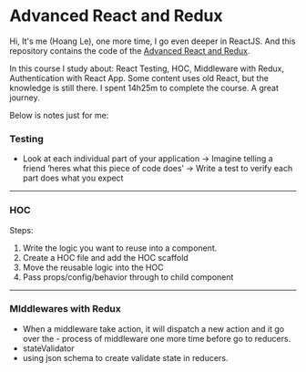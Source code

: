 # Advanced React and Redux

Hi, It's me (Hoang Le), one more time, I go even deeper in ReactJS. And this repository contains the code of the [Advanced React and Redux](https://www.udemy.com/course/react-redux-tutorial/).

In this course I study about: React Testing, HOC, Middleware with Redux, Authentication with React App.
Some content uses old React, but the knowledge is still there.
I spent 14h25m to complete the course. A great journey.

Below is notes just for me:

### Testing

- Look at each individual part of your application → Imagine telling a friend ‘heres what this piece of code does’ → Write a test to verify each part does what you expect

---

### HOC

Steps:

1. Write the logic you want to reuse into a component.
2. Create a HOC file and add the HOC scaffold
3. Move the reusable logic into the HOC
4. Pass props/config/behavior through to child component

---

### MIddlewares with Redux

- When a middleware take action, it will dispatch a new action and it go over the - process of middleware one more time before go to reducers.
- stateValidator
- using json schema to create validate state in reducers.
